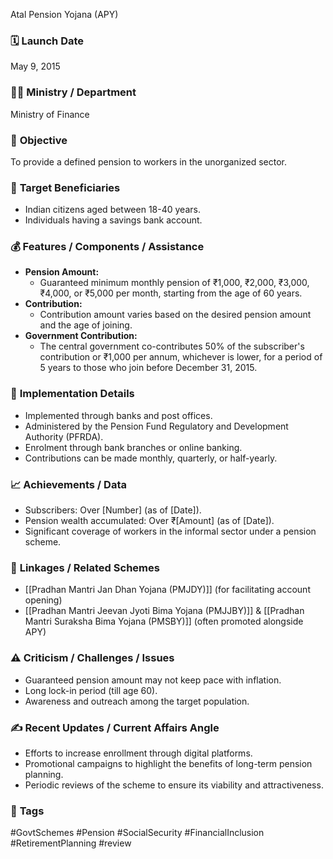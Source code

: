 Atal Pension Yojana (APY)

###   🗓️   **Launch Date**

May 9, 2015

###   🧑‍🏫   **Ministry / Department**

Ministry of Finance

###   🎯   **Objective**

To provide a defined pension to workers in the unorganized sector.

###   👥   **Target Beneficiaries**

-   Indian citizens aged between 18-40 years.
-   Individuals having a savings bank account.

###   💰   **Features / Components / Assistance**

-   **Pension Amount:**
    -   Guaranteed minimum monthly pension of ₹1,000, ₹2,000, ₹3,000, ₹4,000, or ₹5,000 per month, starting from the age of 60 years.
-   **Contribution:**
    -   Contribution amount varies based on the desired pension amount and the age of joining.
-   **Government Contribution:**
    -   The central government co-contributes 50% of the subscriber's contribution or ₹1,000 per annum, whichever is lower, for a period of 5 years to those who join before December 31, 2015.

###   📍   **Implementation Details**

-   Implemented through banks and post offices.
-   Administered by the Pension Fund Regulatory and Development Authority (PFRDA).
-   Enrolment through bank branches or online banking.
-   Contributions can be made monthly, quarterly, or half-yearly.

###   📈   **Achievements / Data**

-   Subscribers: Over [Number] (as of [Date]).
-   Pension wealth accumulated: Over ₹[Amount] (as of [Date]).
-   Significant coverage of workers in the informal sector under a pension scheme.

###   🧩   **Linkages / Related Schemes**

-   [[Pradhan Mantri Jan Dhan Yojana (PMJDY)]] (for facilitating account opening)
-   [[Pradhan Mantri Jeevan Jyoti Bima Yojana (PMJJBY)]] & [[Pradhan Mantri Suraksha Bima Yojana (PMSBY)]] (often promoted alongside APY)

###   ⚠️   **Criticism / Challenges / Issues**

-   Guaranteed pension amount may not keep pace with inflation.
-   Long lock-in period (till age 60).
-   Awareness and outreach among the target population.

###   ✍️   **Recent Updates / Current Affairs Angle**

-   Efforts to increase enrollment through digital platforms.
-   Promotional campaigns to highlight the benefits of long-term pension planning.
-   Periodic reviews of the scheme to ensure its viability and attractiveness.

###   🔗   **Tags**

\#GovtSchemes \#Pension \#SocialSecurity \#FinancialInclusion \#RetirementPlanning \#review